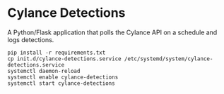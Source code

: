 # Cylance Detections

A Python/Flask application that polls the Cylance API on a schedule and logs detections.

```
pip install -r requirements.txt
cp init.d/cylance-detections.service /etc/systemd/system/cylance-detections.service
systemctl daemon-reload
systemctl enable cylance-detections
systemctl start cylance-detections
```
